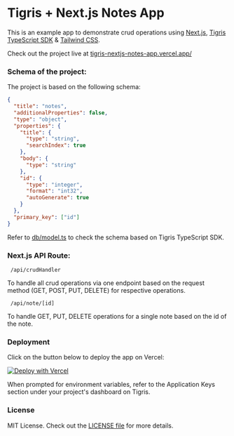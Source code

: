 # Tigris + Next.js Notes App

This is an example app to demonstrate crud operations using
[Next.js](https://nextjs.org/),
[Tigris TypeScript SDK](https://docs.tigrisdata.com/typescript/) & [Tailwind CSS](https://tailwindcss.com/).

Check out the project live at [tigris-nextjs-notes-app.vercel.app/](https://tigris-nextjs-notes-app.vercel.app/)

### Schema of the project:

The project is based on the following schema:

```json
{
  "title": "notes",
  "additionalProperties": false,
  "type": "object",
  "properties": {
    "title": {
      "type": "string",
      "searchIndex": true
    },
    "body": {
      "type": "string"
    },
    "id": {
      "type": "integer",
      "format": "int32",
      "autoGenerate": true
    }
  },
  "primary_key": ["id"]
}
```

Refer to [db/model.ts](db/model.ts) to check the schema based on Tigris TypeScript SDK.

### Next.js API Route:

``` /api/crudHandler```

To handle all crud operations via one endpoint based on the request method (GET, POST, PUT, DELETE) for respective operations.

``` /api/note/[id]```

To handle GET, PUT, DELETE operations for a single note based on the id of the note.

### Deployment

Click on the button below to deploy the app on Vercel:

[![Deploy with Vercel](https://vercel.com/button)](https://vercel.com/new/clone?repository-url=https%3A%2F%2Fwww.github.com%2Fishaanbedi%2Ftigris_nextjs_notes_app&env=TIGRIS_URI,TIGRIS_PROJECT,TIGRIS_CLIENT_ID,TIGRIS_CLIENT_SECRET,TIGRIS_DB_BRANCH,NEXT_PUBLIC_SITE_URL&project-name=tigris-nextjs-notes-app&repository-name=tigris-nextjs-notes-app)

When prompted for environment variables, refer to the Application Keys section under your project's dashboard on Tigris.

### License

MIT License. Check out the [LICENSE file](LICENSE) for more details.

